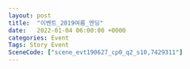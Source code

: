 ```yaml
---
layout: post
title:  "이벤트_2019여름_엔딩"
date:   2022-01-04 06:00:00 +0000
categories: Event
Tags: Story Event
SceneCode: ["scene_evt190627_cp0_q2_s10,7429311"]
---
```

